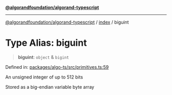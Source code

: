 [**@algorandfoundation/algorand-typescript**](../../README.md)

***

[@algorandfoundation/algorand-typescript](../../README.md) / [index](../README.md) / biguint

# Type Alias: biguint

> **biguint**: `object` & `bigint`

Defined in: [packages/algo-ts/src/primitives.ts:59](https://github.com/algorandfoundation/puya-ts/blob/main/packages/algo-ts/src/primitives.ts#L59)

An unsigned integer of up to 512 bits

Stored as a big-endian variable byte array
